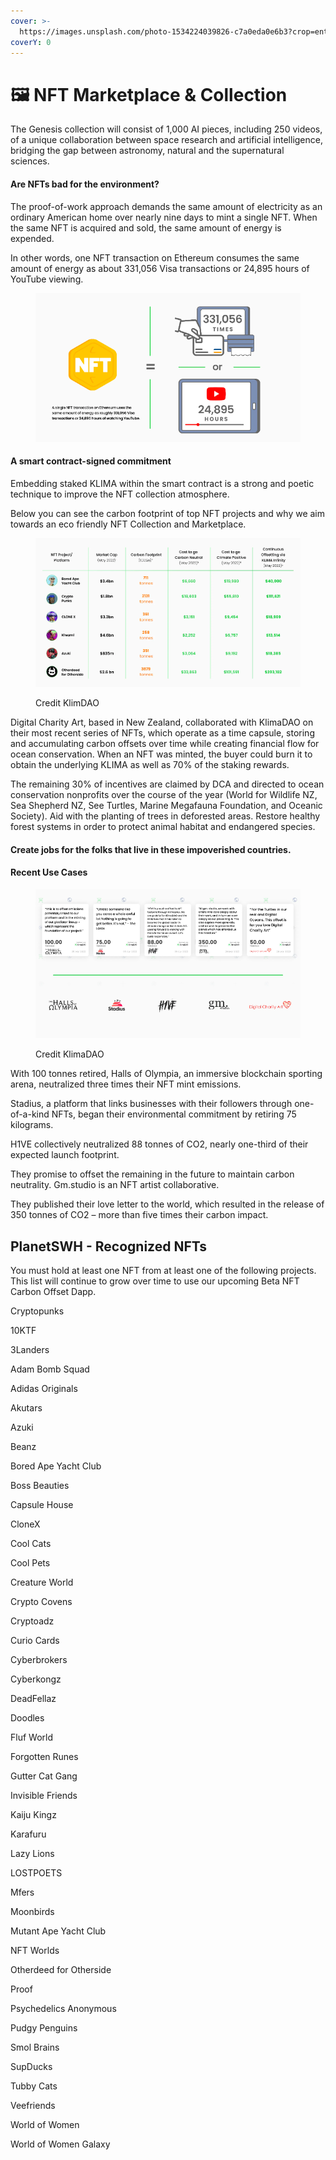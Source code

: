 ```yaml
---
cover: >-
  https://images.unsplash.com/photo-1534224039826-c7a0eda0e6b3?crop=entropy&cs=tinysrgb&fm=jpg&ixid=MnwxOTcwMjR8MHwxfHNlYXJjaHw3fHxFbmVyZ3l8ZW58MHx8fHwxNjczMDk0NjM5&ixlib=rb-4.0.3&q=80
coverY: 0
---
```


# 🖼 NFT Marketplace & Collection

The Genesis collection will consist of 1,000 AI pieces, including 250 videos, of a unique collaboration between space research and artificial intelligence, bridging the gap between astronomy, natural and the supernatural sciences.

#### Are NFTs bad for the environment?

The proof-of-work approach demands the same amount of electricity as an ordinary American home over nearly nine days to mint a single NFT. When the same NFT is acquired and sold, the same amount of energy is expended.&#x20;

In other words, one NFT transaction on Ethereum consumes the same amount of energy as about 331,056 Visa transactions or 24,895 hours of YouTube viewing.

<figure><img src=".gitbook/assets/8D15C493-88D6-49CD-B23E-A07EA6DA304C (1).png" alt=""><figcaption></figcaption></figure>

#### A smart contract-signed commitment

Embedding staked KLIMA within the smart contract is a strong and poetic technique to improve the NFT collection atmosphere.

Below you can see the carbon footprint of top NFT projects and why we aim towards an eco friendly NFT Collection and Marketplace.

<figure><img src=".gitbook/assets/87884E7D-C6B9-4CE7-8950-B32A1E43B738 (1).png" alt=""><figcaption><p>Credit KlimDAO</p></figcaption></figure>

Digital Charity Art, based in New Zealand, collaborated with KlimaDAO on their most recent series of NFTs, which operate as a time capsule, storing and accumulating carbon offsets over time while creating financial flow for ocean conservation. When an NFT was minted, the buyer could burn it to obtain the underlying KLIMA as well as 70% of the staking rewards.&#x20;

The remaining 30% of incentives are claimed by DCA and directed to ocean conservation nonprofits over the course of the year (World for Wildlife NZ, Sea Shepherd NZ, See Turtles, Marine Megafauna Foundation, and Oceanic Society). Aid with the planting of trees in deforested areas. Restore healthy forest systems in order to protect animal habitat and endangered species.&#x20;

#### Create jobs for the folks that live in these impoverished countries.&#x20;

#### Recent Use Cases

<figure><img src=".gitbook/assets/7F79A655-DC02-4BE1-B862-FE5603EE8B2E.png" alt=""><figcaption><p>Credit KlimaDAO</p></figcaption></figure>

With 100 tonnes retired, Halls of Olympia, an immersive blockchain sporting arena, neutralized three times their NFT mint emissions.&#x20;

Stadius, a platform that links businesses with their followers through one-of-a-kind NFTs, began their environmental commitment by retiring 75 kilograms.&#x20;

H1VE collectively neutralized 88 tonnes of CO2, nearly one-third of their expected launch footprint.&#x20;

They promise to offset the remaining in the future to maintain carbon neutrality. Gm.studio is an NFT artist collaborative.&#x20;

They published their love letter to the world, which resulted in the release of 350 tonnes of CO2 – more than five times their carbon impact.

## PlanetSWH - Recognized NFTs

You must hold at least one NFT from at least one of the following projects. This list will continue to grow over time to use our upcoming Beta NFT Carbon Offset Dapp.&#x20;

Cryptopunks

10KTF

3Landers

Adam Bomb Squad

Adidas Originals

Akutars

Azuki

Beanz

Bored Ape Yacht Club

Boss Beauties

Capsule House

CloneX

Cool Cats

Cool Pets

Creature World

Crypto Covens

Cryptoadz

Curio Cards

Cyberbrokers

Cyberkongz

DeadFellaz

Doodles

Fluf World

Forgotten Runes

Gutter Cat Gang

Invisible Friends

Kaiju Kingz

Karafuru

Lazy Lions

LOSTPOETS

Mfers

Moonbirds

Mutant Ape Yacht Club

NFT Worlds

Otherdeed for Otherside

Proof

Psychedelics Anonymous

Pudgy Penguins

Smol Brains

SupDucks

Tubby Cats

Veefriends

World of Women

World of Women Galaxy

